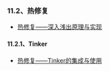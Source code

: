 ### 11.2、热修复
- [热修复——深入浅出原理与实现](http://www.jianshu.com/p/cb1f0702d59f)


#### 11.2.1、Tinker
- [热修复——Tinker的集成与使用](https://juejin.im/post/5a27bdaf6fb9a044fa19bcfc)